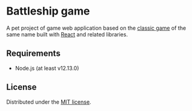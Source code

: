# Battleship game

A pet project of game web application based on the
 [classic game](https://en.wikipedia.org/wiki/Battleship_(game)) of the same name
  built with [React](https://reactjs.org/) and related libraries.

## Requirements

- Node.js (at least v12.13.0)

## License

Distributed under the [MIT license](https://opensource.org/licenses/MIT).
